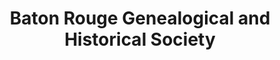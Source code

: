 ---
layout: repo
title: "Baton Rouge Genealogical and Historical Society"
id: 24789
permalink: repos/24789/
---